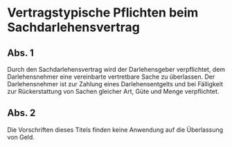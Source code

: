 # Vertragstypische Pflichten beim Sachdarlehensvertrag



## Abs. 1

 Durch den Sachdarlehensvertrag wird der Darlehensgeber verpflichtet, dem Darlehensnehmer eine vereinbarte vertretbare Sache zu überlassen. Der Darlehensnehmer ist zur Zahlung eines Darlehensentgelts und bei Fälligkeit zur Rückerstattung von Sachen gleicher Art, Güte und Menge verpflichtet.

## Abs. 2

 Die Vorschriften dieses Titels finden keine Anwendung auf die Überlassung von Geld. 

